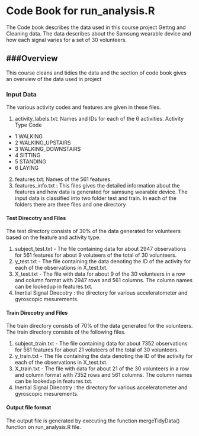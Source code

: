 # Code Book for run_analysis.R

The Code book describes the data used in this course project Gettng and Cleaning data. The data describes about the Samsung wearable device and how each signal varies for a set of 30 volunteers.

###Overview
--------------

This course cleans and tidies the data and the section of code book gives an overview of the data used in project

### Input Data 

The various activity codes and features are given in these files. 

1. activity_labels.txt: Names and IDs for each of the 6 activities. 
   Activity Type Code 
  * 1 WALKING
  * 2 WALKING_UPSTAIRS
  * 3 WALKING_DOWNSTAIRS
  * 4 SITTING
  * 5 STANDING
  * 6 LAYING
2. features.txt: Names of the 561 features. 
3. features_info.txt : This files gives the detailed information about the features and how data is generated for samsung wearable device.
The input data is classified into two folder test and train. In each of the folders there are three files and one directory 

#### Test Direcotry and Files 

The test directory consists of 30% of the data generated for volunteers based on the feature and activity type. 

1. subject_test.txt - The file containing data for about 2947 observations for 561 features for about 9 voluteers of the total of 30 volunteers. 
2. y_test.txt - The file containing the data denoting the ID of the activity for each of the observations in X_test.txt.
3. X_test.txt - The file with data for about 9 of the 30 volunteers in a row and column format with 2947 rows and 561 columns. The column names can be lookedup in features.txt.
4. Inertial Signal Direcotry : the directory for various acceleratometer and gyroscopic mesurements. 

#### Train Direcotry and Files 

The train directory consists of 70% of the data generated for the volunteers. The train directory consists of the following files.

1. subject_train.txt - The file containing data for about 7352 observations for 561 features for about 21 voluteers of the total of 30 volunteers. 
2. y_train.txt - The file containing the data denoting the ID of the activity for each of the observations in X_test.txt.
3. X_train.txt - The file with data for about 21 of the 30 volunteers in a row and column format with 7352 rows and 561 columns. The column names can be lookedup in features.txt.
4. Inertial Signal Direcotry : the directory for various acceleratometer and gyroscopic mesurements. 

#### Output file format

The output file is generated by executing the function mergeTidyData() function on run_analysis.R file. 



